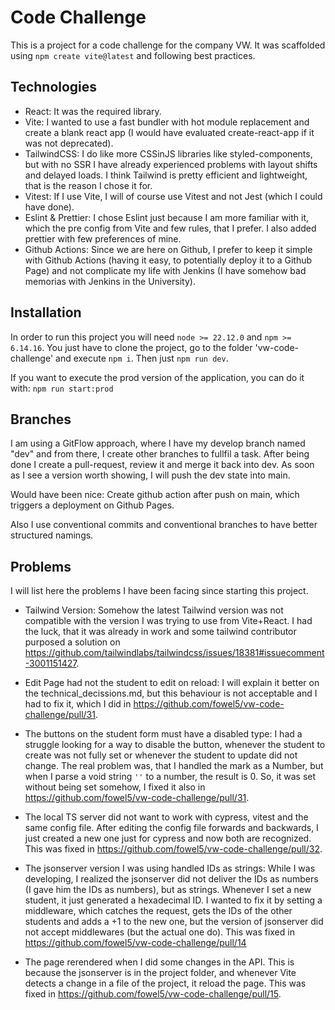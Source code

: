 # Code Challenge

This is a project for a code challenge for the company VW. It was scaffolded using `npm create vite@latest` and following best practices.

## Technologies

- React: It was the required library.
- Vite: I wanted to use a fast bundler with hot module replacement and create a blank react app (I would have evaluated create-react-app if it was not deprecated).
- TailwindCSS: I do like more CSSinJS libraries like styled-components, but with no SSR I have already experienced problems with layout shifts and delayed loads. I think Tailwind is pretty efficient and lightweight, that is the reason I chose it for.
- Vitest: If I use Vite, I will of course use Vitest and not Jest (which I could have done).
- Eslint & Prettier: I chose Eslint just because I am more familiar with it, which the pre config from Vite and few rules, that I prefer. I also added prettier with few preferences of mine.
- Github Actions: Since we are here on Github, I prefer to keep it simple with Github Actions (having it easy, to potentially deploy it to a Github Page) and not complicate my life with Jenkins (I have somehow bad memorias with Jenkins in the University).

## Installation

In order to run this project you will need `node >= 22.12.0` and `npm >= 6.14.16`. You just have to clone the project, go to the folder 'vw-code-challenge' and execute `npm i`. Then just `npm run dev`.

If you want to execute the prod version of the application, you can do it with: `npm run start:prod`

## Branches

I am using a GitFlow approach, where I have my develop branch named "dev" and from there, I create other branches to fullfil a task. After being done I create a pull-request, review it and merge it back into dev. As soon as I see a version worth showing, I will push the dev state into main.

Would have been nice: Create github action after push on main, which triggers a deployment on Github Pages.

Also I use conventional commits and conventional branches to have better structured namings.

## Problems

I will list here the problems I have been facing since starting this project.

- Tailwind Version: Somehow the latest Tailwind version was not compatible with the version I was trying to use from Vite+React. I had the luck, that it was already in work and some tailwind contributor purposed a solution on https://github.com/tailwindlabs/tailwindcss/issues/18381#issuecomment-3001151427.

- Edit Page had not the student to edit on reload: I will explain it better on the technical_decissions.md, but this behaviour is not acceptable and I had to fix it, which I did in https://github.com/fowel5/vw-code-challenge/pull/31.

- The buttons on the student form must have a disabled type: I had a struggle looking for a way to disable the button, whenever the student to create was not fully set or whenever the student to update did not change. The real problem was, that I handled the mark as a Number, but when I parse a void string `''` to a number, the result is 0. So, it was set without being set somehow, I fixed it also in https://github.com/fowel5/vw-code-challenge/pull/31.

- The local TS server did not want to work with cypress, vitest and the same config file. After editing the config file forwards and backwards, I just created a new one just for cypress and now both are recognized. This was fixed in https://github.com/fowel5/vw-code-challenge/pull/32.

- The jsonserver version I was using handled IDs as strings: While I was developing, I realized the jsonserver did not deliver the IDs as numbers (I gave him the IDs as numbers), but as strings. Whenever I set a new student, it just generated a hexadecimal ID. I wanted to fix it by setting a middleware, which catches the request, gets the IDs of the other students and adds a +1 to the new one, but the version of jsonserver did not accept middlewares (but the actual one do). This was fixed in https://github.com/fowel5/vw-code-challenge/pull/14

- The page rerendered when I did some changes in the API. This is because the jsonserver is in the project folder, and whenever Vite detects a change in a file of the project, it reload the page. This was fixed in https://github.com/fowel5/vw-code-challenge/pull/15.
